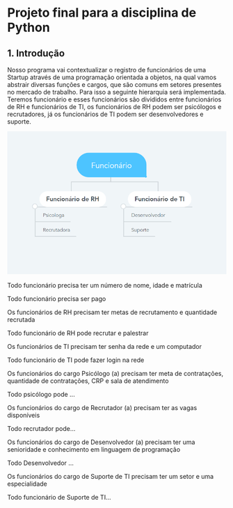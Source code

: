 # Projeto final para a disciplina de Python

## 1. Introdução

Nosso programa vai contextualizar o registro de funcionários de uma Startup através de uma programação orientada a objetos, na qual vamos abstrair diversas funções e cargos, que são comuns em setores presentes no mercado de trabalho. Para isso a seguinte hierarquia será implementada. Teremos funcionário e esses funcionários são divididos entre funcionários de RH e funcionários de TI, os funcionários de RH podem ser psicólogos e recrutadores, já os funcionários de TI podem ser desenvolvedores e suporte. 

![1.1](Imagens/hierarquiaFunc.png)
    
Todo funcionário precisa ter um número de nome, idade e matrícula  
    
Todo funcionário precisa ser pago
    
Os funcionários de RH precisam  ter metas de recrutamento e quantidade recrutada
    
Todo funcionário de RH pode recrutar e palestrar
    
Os funcionários de TI precisam ter senha da rede e um computador
    
Todo funcionário de TI pode fazer login na rede
    
Os funcionários do cargo Psicólogo (a) precisam ter meta de contratações, quantidade de contratações, CRP e sala de atendimento
    
Todo psicólogo pode ...
    
Os funcionários do cargo de Recrutador (a) precisam ter as vagas disponíveis
    
Todo recrutador pode...
    
Os funcionários do cargo de Desenvolvedor (a) precisam ter uma senioridade e conhecimento em linguagem de programação
    
Todo Desenvolvedor ...
    
Os funcionários do cargo de Suporte de TI precisam ter um setor e uma especialidade 
    
Todo funcionário de Suporte de TI...
